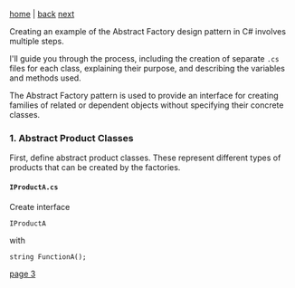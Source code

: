 [home](./page01.md) | [back](./page01.md) [next](./page03.md)


Creating an example of the Abstract Factory design pattern in C# involves multiple steps. 

I'll guide you through the process, including the creation of separate `.cs` files for each class, explaining their purpose, and describing the variables and methods used. 

The Abstract Factory pattern is used to provide an interface for creating families of related or dependent objects without specifying their concrete classes.

### 1. Abstract Product Classes
First, define abstract product classes. These represent different types of products that can be created by the factories.

#### `IProductA.cs`
Create interface
```
IProductA
```
with
```
string FunctionA();
```



[page 3](./page03.md)
